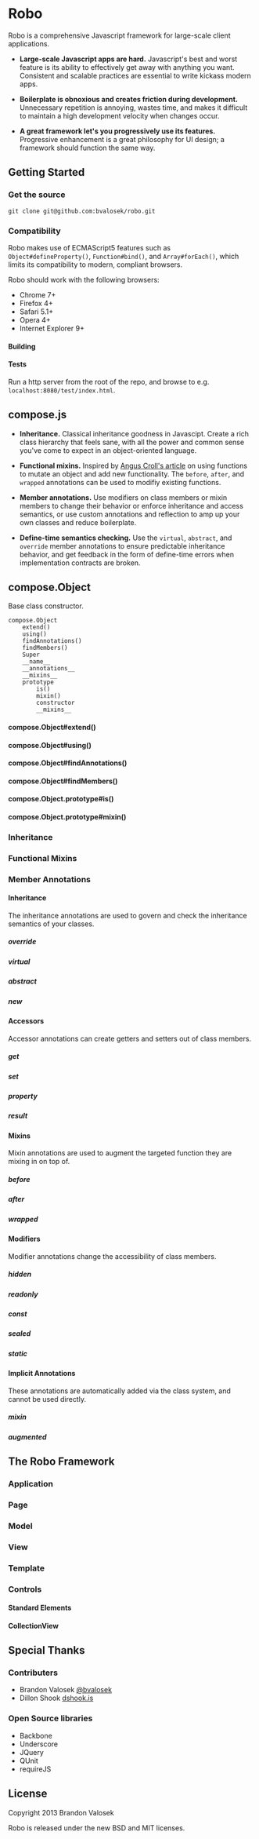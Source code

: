 # Robo

Robo is a comprehensive Javascript framework for large-scale client applications.

* **Large-scale Javascript apps are hard.** Javascript's best and worst feature
  is its ability to effectively get away with anything you want. Consistent and
  scalable practices are essential to write kickass modern apps.

* **Boilerplate is obnoxious and creates friction during development.**
  Unnecessary repetition is annoying, wastes time, and makes it difficult to
  maintain a high development velocity when changes occur.

* **A great framework let's you progressively use its features.** Progressive
  enhancement is a great philosophy for UI design; a framework should function
  the same way.

## Getting Started

### Get the source

```
git clone git@github.com:bvalosek/robo.git
```

### Compatibility

Robo makes use of ECMAScript5 features such as `Object#defineProperty()`,
`Function#bind()`, and `Array#forEach()`, which limits its compatibility to
modern, compliant browsers.

Robo should work with the following browsers:

* Chrome 7+
* Firefox 4+
* Safari 5.1+
* Opera 4+
* Internet Explorer 9+

#### Building

#### Tests

Run a http server from the root of the repo, and browse to e.g. `localhost:8080/test/index.html`.

## compose.js

* **Inheritance.** Classical inheritance goodness in Javascipt. Create a rich
  class hierarchy that feels sane, with all the power and common
  sense you've come to expect in an object-oriented language.

* **Functional mixins.**  Inspired by [Angus Croll's
  article](http://javascriptweblog.wordpress.com/2011/05/31/a-fresh-look-at-javascript-mixins/)
  on using functions to mutate an object and add new functionality. The
  `before`, `after`, and `wrapped` annotations can be used to modifiy existing
  functions.

* **Member annotations.** Use modifiers on class members or mixin members to
  change their behavior or enforce inheritance and access semantics, or use
  custom annotations and reflection to amp up your own classes and reduce
  boilerplate.

* **Define-time semantics checking.** Use the `virtual`, `abstract`, and
  `override` member annotations to ensure predictable inheritance behavior, and
  get feedback in the form of define-time errors when implementation contracts
  are broken.

## compose.Object

Base class constructor.

```
compose.Object
    extend()
    using()
    findAnnotations()
    findMembers()
    Super
    __name__
    __annotations__
    __mixins__
    prototype
        is()
        mixin()
        constructor
        __mixins__
```

#### compose.Object#extend()

#### compose.Object#using()

#### compose.Object#findAnnotations()

#### compose.Object#findMembers()

#### compose.Object.prototype#is()

#### compose.Object.prototype#mixin()

### Inheritance

### Functional Mixins

### Member Annotations

#### Inheritance

The inheritance annotations are used to govern and check the inheritance
semantics of your classes.

##### override

##### virtual

##### abstract

##### new

#### Accessors

Accessor annotations can create getters and setters out of class members.

##### get

##### set

##### property

##### result

#### Mixins

Mixin annotations are used to augment the targeted function they are mixing in
on top of.

##### before

##### after

##### wrapped

#### Modifiers

Modifier annotations change the accessibility of class members.

##### hidden

##### readonly

##### const

##### sealed

##### static

#### Implicit Annotations

These annotations are automatically added via the class system, and cannot be
used directly.

##### mixin

##### augmented

## The Robo Framework

### Application

### Page

### Model

### View

### Template

### Controls

#### Standard Elements

#### CollectionView

## Special Thanks

### Contributers

* Brandon Valosek [@bvalosek](http://twitter.com/bvalosek)
* Dillon Shook [dshook.is](http://dshook.is)

### Open Source libraries

* Backbone
* Underscore
* JQuery
* QUnit
* requireJS

## License
Copyright 2013 Brandon Valosek

Robo is released under the new BSD and MIT licenses.

